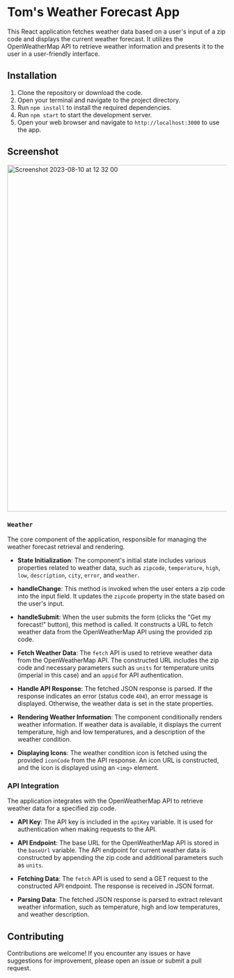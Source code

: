 # Tom's Weather Forecast App

This React application fetches weather data based on a user's input of a zip code and displays the current weather forecast. It utilizes the OpenWeatherMap API to retrieve weather information and presents it to the user in a user-friendly interface.

## Installation

1. Clone the repository or download the code.
2. Open your terminal and navigate to the project directory.
3. Run `npm install` to install the required dependencies.
4. Run `npm start` to start the development server.
5. Open your web browser and navigate to `http://localhost:3000` to use the app.

## Screenshot
<img width="794" alt="Screenshot 2023-08-10 at 12 32 00" src="https://github.com/tomtenniscourt/weather-forecast/assets/127535435/7838a242-9fdf-4480-bd75-6f2c347ad173">

### `Weather`

The core component of the application, responsible for managing the weather forecast retrieval and rendering.

- **State Initialization**: The component's initial state includes various properties related to weather data, such as `zipcode`, `temperature`, `high`, `low`, `description`, `city`, `error`, and `weather`.

- **handleChange**: This method is invoked when the user enters a zip code into the input field. It updates the `zipcode` property in the state based on the user's input.

- **handleSubmit**: When the user submits the form (clicks the "Get my forecast!" button), this method is called. It constructs a URL to fetch weather data from the OpenWeatherMap API using the provided zip code.

- **Fetch Weather Data**: The `fetch` API is used to retrieve weather data from the OpenWeatherMap API. The constructed URL includes the zip code and necessary parameters such as `units` for temperature units (imperial in this case) and an `appid` for API authentication.

- **Handle API Response**: The fetched JSON response is parsed. If the response indicates an error (status code `404`), an error message is displayed. Otherwise, the weather data is set in the state properties.

- **Rendering Weather Information**: The component conditionally renders weather information. If weather data is available, it displays the current temperature, high and low temperatures, and a description of the weather condition.

- **Displaying Icons**: The weather condition icon is fetched using the provided `iconCode` from the API response. An icon URL is constructed, and the icon is displayed using an `<img>` element.

### API Integration

The application integrates with the OpenWeatherMap API to retrieve weather data for a specified zip code.

- **API Key**: The API key is included in the `apiKey` variable. It is used for authentication when making requests to the API.

- **API Endpoint**: The base URL for the OpenWeatherMap API is stored in the `baseUrl` variable. The API endpoint for current weather data is constructed by appending the zip code and additional parameters such as `units`.

- **Fetching Data**: The `fetch` API is used to send a GET request to the constructed API endpoint. The response is received in JSON format.

- **Parsing Data**: The fetched JSON response is parsed to extract relevant weather information, such as temperature, high and low temperatures, and weather description.


## Contributing

Contributions are welcome! If you encounter any issues or have suggestions for improvement, please open an issue or submit a pull request.


